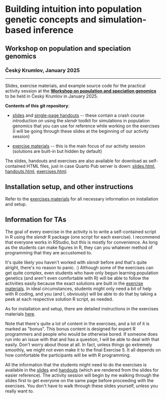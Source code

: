 # **Building intuition into population genetic concepts and simulation-based inference**

## Workshop on population and speciation genomics

### Český Krumlov, January 2025

------------------------------------------------------------------------

Slides, exercise materials, and example source code for the practical activity
session at the [**Workshop on population and speciation genomics**](http://evomics.org/workshops/workshop-on-population-and-speciation-genomics/2025-workshop-on-population-and-speciation-genomics-cesky-krumlov/) to be held in Český Krumlov in January 2025.

**Contents of this git repository**:

- [slides](https://bodkan.quarto.pub/cesky-krumlov-2025-slides/) and
[single-page handouts](https://bodkan.quarto.pub/cesky-krumlov-2025-handouts/)
-- these contain a crash course introduction on using the _slendr_ toolkit for
simulations in population genomics that you can use for reference while working
on the exercises (I will be going through these slides at the beginning of our
activity session)

- [exercise materials](https://bodkan.quarto.pub/cesky-krumlov-2025-exercises/)
-- this is the main focus of our activity session (solutions are built-in but
hidden by default)

The slides, handouts and exercises are also available for download as
self-contained HTML files, just in case Quarto Pub server is down:
[slides.html](slides.html), [handouts.html](handouts.html),
[exercises.html](exercises.html).

## Installation setup, and other instructions

Refer to the [exercises materials](https://bodkan.quarto.pub/cesky-krumlov-2025-exercises/)
for all necessary information
on installation and setup.

## Information for TAs

The goal of every exercise in the activity is to write a self-contained script
in R using the _slendr_ R package (one script for each exercise).
I recommend that everyone works in RStudio, but this is mostly for convenience.
As long as the students can make figures in R, they can you whatever method of
programming that they are accustomed to.

It's quite likely you haven't worked with _slendr_ before and that's quite
alright, there's no reason to panic. :) Although some of the exercises can get
quite complex, even students who have only begun learning population genetics
(and aren't even comfortable with R) will be able to follow the activities
easily because the exact solutions are built in the [exercise materials](https://bodkan.quarto.pub/cesky-krumlov-2025-exercises/).
In ideal circumstances, students might only need a bit of help with R coding,
and you (and I, obviously) will be able to do that by taking a peek at each
respective solution R script, as needed.

As for installation and setup, there are detailed instructions in the exercises
materials [here](https://github.com/bodkan/cesky-krumlov-2025/blob/main/exercises.md).

Note that there's quite a lot of content in the exercises, and a lot of it is
marked as "bonus". This bonus content is designed for expert R programmers and
people who would be otherwise bored. If someone does run into an issue with
that and has a question, I will be able to deal with that easily. Don't worry
about those at all. In fact, unless things go extremely smoothly, we might not
even make it to the final Exercise 5. It all depends on how comfortable the
participants will be with R programming.

All the information that the students might need to do the exercises is
available in the [slides](https://bodkan.quarto.pub/cesky-krumlov-2025-slides/)
and [handouts](https://bodkan.quarto.pub/cesky-krumlov-2025-handounts/)
(which are rendered from the slides for easier reference). The activity
session will begin by me walking through the slides first to get everyone
on the same page before proceeding with the exercises. You don't have to walk
through these slides yourself, unless you really want to.
